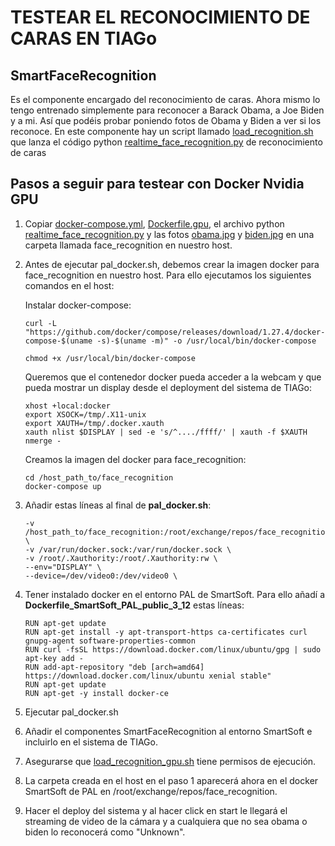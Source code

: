 # TESTEAR EL RECONOCIMIENTO DE CARAS EN TIAGo
## SmartFaceRecognition
Es el componente encargado del reconocimiento de caras. Ahora mismo lo tengo entrenado simplemente para reconocer a Barack Obama, a Joe Biden y a mi. Así que podéis probar poniendo fotos de Obama y Biden a ver si los reconoce.
En este componente hay un script llamado [load_recognition.sh](Face-recognition/SmartFaceRecognition/smartsoft/src/load_recognition.sh) que lanza el código python [realtime_face_recognition.py](Face-recognition/realtime_face_recognition.py) de reconocimiento de caras

## Pasos a seguir para testear con Docker Nvidia GPU
1. Copiar [docker-compose.yml](Face-recognition/docker-compose.yml), [Dockerfile.gpu](Face-recognition/Dockerfile.gpu), el archivo python [realtime_face_recognition.py](Face-recognition/realtime_face_recognition.py) y las fotos [obama.jpg](Face-recognition/obama.jpg) y [biden.jpg](Face-recognition/biden.jpg) en una carpeta llamada face_recognition en nuestro host.

2. Antes de ejecutar pal_docker.sh, debemos crear la imagen docker para face_recognition en nuestro host. Para ello ejecutamos los siguientes comandos en el host:

	Instalar docker-compose:
	```
	curl -L "https://github.com/docker/compose/releases/download/1.27.4/docker-compose-$(uname -s)-$(uname -m)" -o /usr/local/bin/docker-compose
	```
	```
	chmod +x /usr/local/bin/docker-compose
	```
	Queremos que el contenedor docker pueda acceder a la webcam y que pueda mostrar un display desde el deployment del sistema de TIAGo:
	```
	xhost +local:docker
	export XSOCK=/tmp/.X11-unix
	export XAUTH=/tmp/.docker.xauth
	xauth nlist $DISPLAY | sed -e 's/^..../ffff/' | xauth -f $XAUTH nmerge -
	```
	Creamos la imagen del docker para face_recognition:
	```
	cd /host_path_to/face_recognition
	docker-compose up
	```

3. Añadir estas líneas al final de **pal_docker.sh**:
	```
	-v /host_path_to/face_recognition:/root/exchange/repos/face_recognition \
	-v /var/run/docker.sock:/var/run/docker.sock \
	-v /root/.Xauthority:/root/.Xauthority:rw \
	--env="DISPLAY" \
	--device=/dev/video0:/dev/video0 \
	```

4. Tener instalado docker en el entorno PAL de SmartSoft. Para ello añadí a **Dockerfile_SmartSoft_PAL_public_3_12** estas líneas:
	```
	RUN apt-get update
	RUN apt-get install -y apt-transport-https ca-certificates curl gnupg-agent software-properties-common
	RUN curl -fsSL https://download.docker.com/linux/ubuntu/gpg | sudo apt-key add -
	RUN add-apt-repository "deb [arch=amd64] https://download.docker.com/linux/ubuntu xenial stable"
	RUN apt-get update
	RUN apt-get -y install docker-ce
	```

5. Ejecutar pal_docker.sh

6. Añadir el componentes SmartFaceRecognition al entorno SmartSoft e incluirlo en el sistema de TIAGo.

7. Asegurarse que [load_recognition_gpu.sh](Face-recognition/SmartFaceRecognition/smartsoft/src/load_recognition_gpu.sh) tiene permisos de ejecución.

9. La carpeta creada en el host en el paso 1 aparecerá ahora en el docker SmartSoft de PAL en /root/exchange/repos/face_recognition.

10. Hacer el deploy del sistema y al hacer click en start le llegará el streaming de video de la cámara y a cualquiera que no sea obama o biden lo reconocerá como "Unknown".

